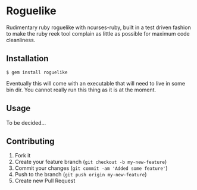 # Roguelike

Rudimentary ruby roguelike with ncurses-ruby,
built in a test driven fashion to make the ruby reek tool 
complain as little as possible for maximum code cleanliness.

## Installation

    $ gem install roguelike

Eventually this will come with an executable that will need
to live in some bin dir. You cannot really run this thing as
it is at the moment.

## Usage

To be decided...

## Contributing

1. Fork it
2. Create your feature branch (`git checkout -b my-new-feature`)
3. Commit your changes (`git commit -am 'Added some feature'`)
4. Push to the branch (`git push origin my-new-feature`)
5. Create new Pull Request
